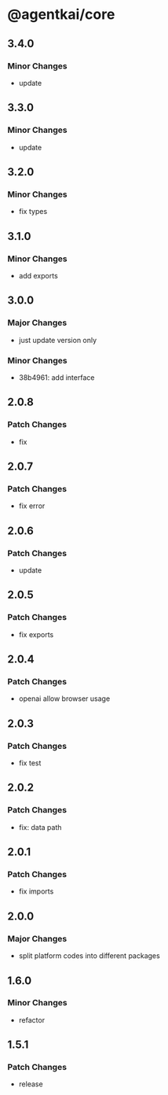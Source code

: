 # @agentkai/core

## 3.4.0

### Minor Changes

- update

## 3.3.0

### Minor Changes

- update

## 3.2.0

### Minor Changes

- fix types

## 3.1.0

### Minor Changes

- add exports

## 3.0.0

### Major Changes

- just update version only

### Minor Changes

- 38b4961: add interface

## 2.0.8

### Patch Changes

- fix

## 2.0.7

### Patch Changes

- fix error

## 2.0.6

### Patch Changes

- update

## 2.0.5

### Patch Changes

- fix exports

## 2.0.4

### Patch Changes

- openai allow browser usage

## 2.0.3

### Patch Changes

- fix test

## 2.0.2

### Patch Changes

- fix: data path

## 2.0.1

### Patch Changes

- fix imports

## 2.0.0

### Major Changes

- split platform codes into different packages

## 1.6.0

### Minor Changes

- refactor

## 1.5.1

### Patch Changes

- release
